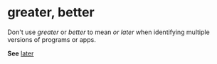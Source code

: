 # greater, better

Don't use *greater* or *better* to mean *or later* when identifying multiple versions of programs or apps.

**See** [later](/style-guide/a-z-word-list-term-collections/l/later)
